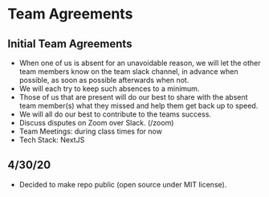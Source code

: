 # Team Agreements

## Initial Team Agreements
* When one of us is absent for an unavoidable reason, we will let the other team members know on the team slack channel, 
in advance when possible, as soon as possible afterwards when not.
* We will each try to keep such absences to a minimum.
* Those of us that are present will do our best to share with the absent team member(s) what they missed and help them get 
back up to speed.
* We will all do our best to contribute to the teams success.
* Discuss disputes on Zoom over Slack. (/zoom)
* Team Meetings: during class times for now
* Tech Stack: NextJS  

## 4/30/20
* Decided to make repo public (open source under MIT license).

